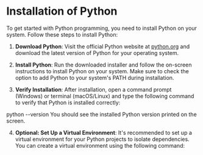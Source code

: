 # Installation of Python

To get started with Python programming, you need to install Python on your system. Follow these steps to install Python:

1. **Download Python**: Visit the official Python website at [python.org](https://www.python.org/downloads/) and download the latest version of Python for your operating system.

2. **Install Python**: Run the downloaded installer and follow the on-screen instructions to install Python on your system. Make sure to check the option to add Python to your system's PATH during installation.

3. **Verify Installation**: After installation, open a command prompt (Windows) or terminal (macOS/Linux) and type the following command to verify that Python is installed correctly:

python --version 
You should see the installed Python version printed on the screen.

4. **Optional: Set Up a Virtual Environment**: It's recommended to set up a virtual environment for your Python projects to isolate dependencies. You can create a virtual environment using the following command:
